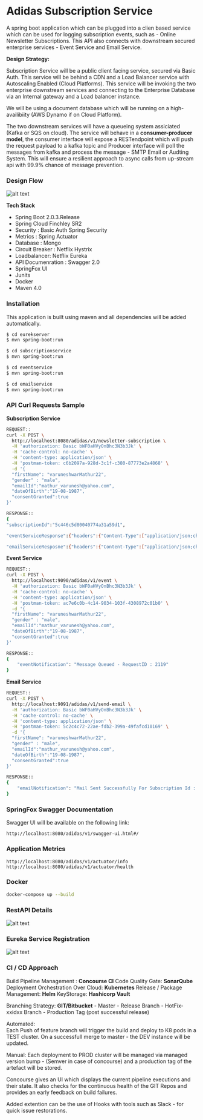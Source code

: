 # Adidas Subscription Service

A spring boot application which can be plugged into a clien based service which can be used for logging subscription events, such as - Online Newsletter Subscriptions.
This API also connects with downstream secured enterprise services - Event Service and Email Service. 

**Design Strategy:**

Subscription Service will be a public client facing service, secured via Basic Auth.
This service will be behind a CDN and a Load Balancer service with Autoscaling Enabled (Cloud Platforms). This service will be invoking the two enterprise downstream services and connecting to the Enterprise Database via an Internal gateway and a Load balancer instance.

We will be using a document database which will be running on a high-availibiity (AWS Dynamo if on Cloud Platform).

The two downstream services will have a queueing system assiciated (Kafka or SQS on cloud).
The service will behave in a **consumer-producer model**, the consumer interface will expose a RESTendpoint which will push the request payload to a kafka topic and Producer interface will poll the messages from kafka and process the message - SMTP Email or Audting System.
This will ensure a resilient approach to async calls from up-stream api with 99.9% chance of message prevention.

### Design Flow
![alt text](https://github.com/varuneshwarmathur/adidas-subscriptions/blob/master/Subscription-Service.png)

**Tech Stack**
  - Spring Boot 2.0.3.Release
  - Spring Cloud Finchley SR2
  - Security : Basic Auth Spring Security
  - Metrics : Spring Actuator
  - Database : Mongo
  - Circuit Breaker : Netflix Hystrix
  - Loadbalancer: Netflix Eureka
  - API Documenration : Swagger 2.0
  - SpringFox UI
  - Junits
  - Docker
  - Maven 4.0

### Installation
This application is built using maven and all dependencies will be added automatically.
```sh
$ cd eurekserver
$ mvn spring-boot:run
```
```sh
$ cd subscriptionservice
$ mvn spring-boot:run
```
```sh
$ cd eventservice
$ mvn spring-boot:run
```
```sh
$ cd emailservice
$ mvn spring-boot:run
```

### API Curl Requests Sample

**Subscription Service**
```sh
REQUEST::
curl -X POST \
  http://localhost:8080/adidas/v1/newsletter-subscription \
  -H 'authorization: Basic bWF0aHVyOnBhc3N3b3Jk' \
  -H 'cache-control: no-cache' \
  -H 'content-type: application/json' \
  -H 'postman-token: c6b2097a-928d-3c1f-c380-87773e2a4868' \
  -d '{
  "firstName": "varuneshwarMathur22",
  "gender" : "male",
  "emailId":"mathur_varunesh@yahoo.com",
  "dateOfBirth":"19-08-1987",
  "consentGranted":true
}'
```
```sh
RESPONSE::
{
"subscriptionId":"5c446c5d80040774a31a59d1",

"eventServiceResponse":{"headers":{"Content-Type":["application/json;charset=UTF-8"],"Content-Length":["64"],"Date":["Sun, 20 Jan 2019 12:41:01 GMT"]},"body":{},"statusCode":"OK","statusCodeValue":200},

"emailServiceResposne":{"headers":{"Content-Type":["application/json;charset=UTF-8"],"Content-Length":["100"],"Date":["Sun, 20 Jan 2019 12:41:01 GMT"]},"body":{},"statusCode":"OK","statusCodeValue":200}}
```
**Event Service**
```sh
REQUEST::
curl -X POST \
  http://localhost:9090/adidas/v1/event \
  -H 'authorization: Basic bWF0aHVyOnBhc3N3b3Jk' \
  -H 'cache-control: no-cache' \
  -H 'content-type: application/json' \
  -H 'postman-token: ac7e6c0b-4c14-9034-103f-4308972c01b0' \
  -d '{
  "firstName": "varuneshwarMathur22",
  "gender" : "male",
  "emailId":"mathur_varunesh@yahoo.com",
  "dateOfBirth":"19-08-1987",
  "consentGranted":true
}'
```
```sh
RESPONSE::
{
    "eventNotification": "Message Queued - RequestID : 2119"
}
```
**Email Service**
```sh
REQUEST::
curl -X POST \
  http://localhost:9091/adidas/v1/send-email \
  -H 'authorization: Basic bWF0aHVyOnBhc3N3b3Jk' \
  -H 'cache-control: no-cache' \
  -H 'content-type: application/json' \
  -H 'postman-token: 5c2c4c72-22ae-fdb2-399a-49fafcd10169' \
  -d '{
  "firstName": "varuneshwarMathur22",
  "gender" : "male",
  "emailId":"mathur_varunesh@yahoo.com",
  "dateOfBirth":"19-08-1987",
  "consentGranted":true
}'
```
```sh
RESPONSE::
{
    "emailNotification": "Mail Sent Successfully For Subscription Id : 5c43073f80040740f489c141"
}
```

### SpringFox Swagger Documentation 

Swagger UI will be available on the following link:
```
http://localhost:8080/adidas/v1/swagger-ui.html#/
```
### Application Metrics ###
```
http://localhost:8080/adidas/v1/actuator/info
http://localhost:8080/adidas/v1/actuator/health
```

### Docker
```sh
docker-compose up --build
```
### RestAPI Details
![alt text](https://github.com/varuneshwarmathur/adidas-subscriptions/blob/master/swagger_ui.png)

### Eureka Service Registration
![alt text](https://github.com/varuneshwarmathur/adidas-subscriptions/blob/master/eureka_server.png)


### CI / CD Approach

Build Pipeline Management : **Concourse CI**
Code Quality Gate: **SonarQube**
Deployment Orchestration Over Cloud: **Kubernetes**
Release / Package Management: **Helm**
KeyStorage: **Hashicorp Vault**

Branching Strategy: **GIT/Bitbucket**
    - Master 
    - Release Branch
    - HotFix-xxidxx Branch
    - Production Tag (post successful release)
 
Automated:    
Each Push of feature branch will trigger the build and deploy to K8 pods in a TEST cluster.
On a successfull merge to master - the DEV instance will be updated.

Manual:
Each deployment to PROD cluster will be managed via managed version bump - (Semver in case of concourse) and a production tag of the artefact will be stored.


Concourse gives an UI which displays the current pipeline executions and their state.
It also checks for the continuous health of the GIT Repos and provides an early feedback on build failures.

Added extention can be the use of Hooks with tools such as Slack - for quick issue restorations.
